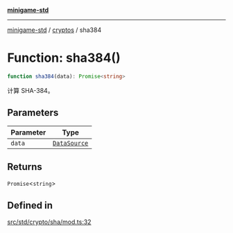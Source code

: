 [**minigame-std**](../../../README.md)

***

[minigame-std](../../../README.md) / [cryptos](../README.md) / sha384

# Function: sha384()

```ts
function sha384(data): Promise<string>
```

计算 SHA-384。

## Parameters

| Parameter | Type |
| ------ | ------ |
| `data` | [`DataSource`](../../../type-aliases/DataSource.md) |

## Returns

`Promise`\<`string`\>

## Defined in

[src/std/crypto/sha/mod.ts:32](https://github.com/JiangJie/minigame-std/blob/ddafbfd7359780ec38a81aeff021a80d33e07eb0/src/std/crypto/sha/mod.ts#L32)
